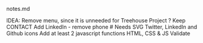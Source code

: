 notes.md

IDEA:
Remove menu, since it is unneeded for Treehouse Project ?
Keep CONTACT
Add LinkedIn - remove phone #
Needs SVG Twitter, LinkedIn and Github icons
Add at least 2 javascript functions
HTML, CSS & JS Validate
